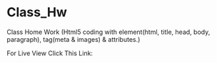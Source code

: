 # Class_Hw

Class Home Work (Html5 coding with element(html, title, head, body, paragraph), tag(meta & images) & attributes.)

For Live View Click This Link: 
